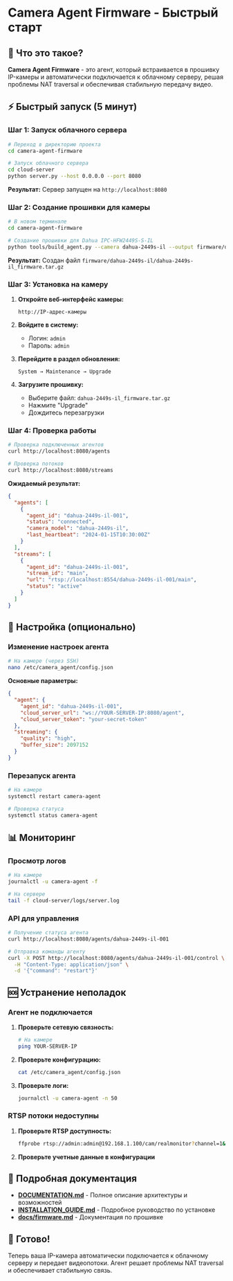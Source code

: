 # Camera Agent Firmware - Быстрый старт

## 🎯 Что это такое?

**Camera Agent Firmware** - это агент, который встраивается в прошивку IP-камеры и автоматически подключается к облачному серверу, решая проблемы NAT traversal и обеспечивая стабильную передачу видео.

## ⚡ Быстрый запуск (5 минут)

### Шаг 1: Запуск облачного сервера

```bash
# Переход в директорию проекта
cd camera-agent-firmware

# Запуск облачного сервера
cd cloud-server
python server.py --host 0.0.0.0 --port 8080
```

**Результат:** Сервер запущен на `http://localhost:8080`

### Шаг 2: Создание прошивки для камеры

```bash
# В новом терминале
cd camera-agent-firmware

# Создание прошивки для Dahua IPC-HFW2449S-S-IL
python tools/build_agent.py --camera dahua-2449s-il --output firmware/dahua-2449s-il
```

**Результат:** Создан файл `firmware/dahua-2449s-il/dahua-2449s-il_firmware.tar.gz`

### Шаг 3: Установка на камеру

1. **Откройте веб-интерфейс камеры:**
   ```
   http://IP-адрес-камеры
   ```

2. **Войдите в систему:**
   - Логин: `admin`
   - Пароль: `admin`

3. **Перейдите в раздел обновления:**
   ```
   System → Maintenance → Upgrade
   ```

4. **Загрузите прошивку:**
   - Выберите файл: `dahua-2449s-il_firmware.tar.gz`
   - Нажмите "Upgrade"
   - Дождитесь перезагрузки

### Шаг 4: Проверка работы

```bash
# Проверка подключенных агентов
curl http://localhost:8080/agents

# Проверка потоков
curl http://localhost:8080/streams
```

**Ожидаемый результат:**
```json
{
  "agents": [
    {
      "agent_id": "dahua-2449s-il-001",
      "status": "connected",
      "camera_model": "dahua-2449s-il",
      "last_heartbeat": "2024-01-15T10:30:00Z"
    }
  ],
  "streams": [
    {
      "agent_id": "dahua-2449s-il-001",
      "stream_id": "main",
      "url": "rtsp://localhost:8554/dahua-2449s-il-001/main",
      "status": "active"
    }
  ]
}
```

## 🔧 Настройка (опционально)

### Изменение настроек агента

```bash
# На камере (через SSH)
nano /etc/camera_agent/config.json
```

**Основные параметры:**
```json
{
  "agent": {
    "agent_id": "dahua-2449s-il-001",
    "cloud_server_url": "ws://YOUR-SERVER-IP:8080/agent",
    "cloud_server_token": "your-secret-token"
  },
  "streaming": {
    "quality": "high",
    "buffer_size": 2097152
  }
}
```

### Перезапуск агента

```bash
# На камере
systemctl restart camera-agent

# Проверка статуса
systemctl status camera-agent
```

## 📊 Мониторинг

### Просмотр логов

```bash
# На камере
journalctl -u camera-agent -f

# На сервере
tail -f cloud-server/logs/server.log
```

### API для управления

```bash
# Получение статуса агента
curl http://localhost:8080/agents/dahua-2449s-il-001

# Отправка команды агенту
curl -X POST http://localhost:8080/agents/dahua-2449s-il-001/control \
  -H "Content-Type: application/json" \
  -d '{"command": "restart"}'
```

## 🆘 Устранение неполадок

### Агент не подключается

1. **Проверьте сетевую связность:**
   ```bash
   # На камере
   ping YOUR-SERVER-IP
   ```

2. **Проверьте конфигурацию:**
   ```bash
   cat /etc/camera_agent/config.json
   ```

3. **Проверьте логи:**
   ```bash
   journalctl -u camera-agent -n 50
   ```

### RTSP потоки недоступны

1. **Проверьте RTSP доступность:**
   ```bash
   ffprobe rtsp://admin:admin@192.168.1.100/cam/realmonitor?channel=1&subtype=0
   ```

2. **Проверьте учетные данные в конфигурации**

## 📖 Подробная документация

- **[DOCUMENTATION.md](DOCUMENTATION.md)** - Полное описание архитектуры и возможностей
- **[INSTALLATION_GUIDE.md](INSTALLATION_GUIDE.md)** - Подробное руководство по установке
- **[docs/firmware.md](docs/firmware.md)** - Документация по прошивке

## 🎉 Готово!

Теперь ваша IP-камера автоматически подключается к облачному серверу и передает видеопотоки. Агент решает проблемы NAT traversal и обеспечивает стабильную связь.

